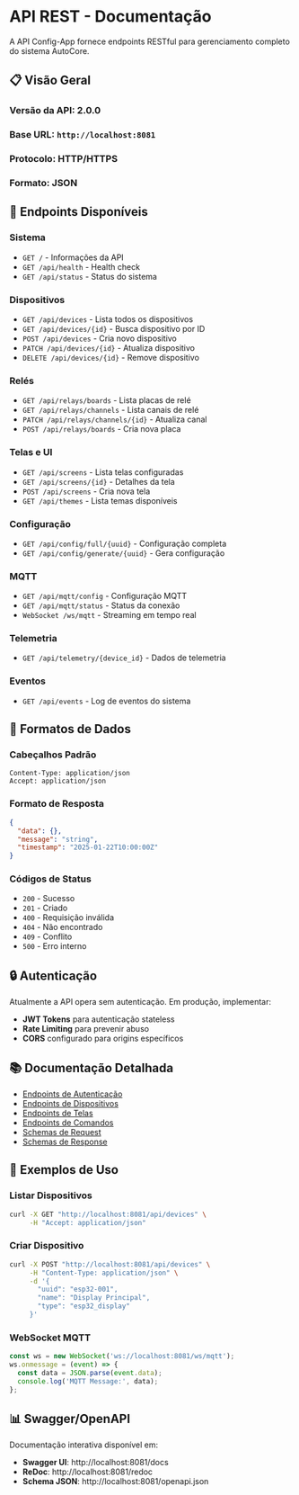 # API REST - Documentação

A API Config-App fornece endpoints RESTful para gerenciamento completo do sistema AutoCore.

## 📋 Visão Geral

### Versão da API: 2.0.0
### Base URL: `http://localhost:8081`
### Protocolo: HTTP/HTTPS
### Formato: JSON

## 🔗 Endpoints Disponíveis

### Sistema
- `GET /` - Informações da API
- `GET /api/health` - Health check
- `GET /api/status` - Status do sistema

### Dispositivos
- `GET /api/devices` - Lista todos os dispositivos
- `GET /api/devices/{id}` - Busca dispositivo por ID
- `POST /api/devices` - Cria novo dispositivo
- `PATCH /api/devices/{id}` - Atualiza dispositivo
- `DELETE /api/devices/{id}` - Remove dispositivo

### Relés
- `GET /api/relays/boards` - Lista placas de relé
- `GET /api/relays/channels` - Lista canais de relé
- `PATCH /api/relays/channels/{id}` - Atualiza canal
- `POST /api/relays/boards` - Cria nova placa

### Telas e UI
- `GET /api/screens` - Lista telas configuradas
- `GET /api/screens/{id}` - Detalhes da tela
- `POST /api/screens` - Cria nova tela
- `GET /api/themes` - Lista temas disponíveis

### Configuração
- `GET /api/config/full/{uuid}` - Configuração completa
- `GET /api/config/generate/{uuid}` - Gera configuração

### MQTT
- `GET /api/mqtt/config` - Configuração MQTT
- `GET /api/mqtt/status` - Status da conexão
- `WebSocket /ws/mqtt` - Streaming em tempo real

### Telemetria
- `GET /api/telemetry/{device_id}` - Dados de telemetria

### Eventos
- `GET /api/events` - Log de eventos do sistema

## 📝 Formatos de Dados

### Cabeçalhos Padrão
```http
Content-Type: application/json
Accept: application/json
```

### Formato de Resposta
```json
{
  "data": {},
  "message": "string",
  "timestamp": "2025-01-22T10:00:00Z"
}
```

### Códigos de Status
- `200` - Sucesso
- `201` - Criado
- `400` - Requisição inválida
- `404` - Não encontrado
- `409` - Conflito
- `500` - Erro interno

## 🔒 Autenticação

Atualmente a API opera sem autenticação. Em produção, implementar:

- **JWT Tokens** para autenticação stateless
- **Rate Limiting** para prevenir abuso
- **CORS** configurado para origins específicos

## 📚 Documentação Detalhada

- [Endpoints de Autenticação](endpoints/auth.md)
- [Endpoints de Dispositivos](endpoints/devices.md)
- [Endpoints de Telas](endpoints/screens.md)
- [Endpoints de Comandos](endpoints/commands.md)
- [Schemas de Request](schemas/request-schemas.md)
- [Schemas de Response](schemas/response-schemas.md)

## 🚀 Exemplos de Uso

### Listar Dispositivos
```bash
curl -X GET "http://localhost:8081/api/devices" \
     -H "Accept: application/json"
```

### Criar Dispositivo
```bash
curl -X POST "http://localhost:8081/api/devices" \
     -H "Content-Type: application/json" \
     -d '{
       "uuid": "esp32-001",
       "name": "Display Principal",
       "type": "esp32_display"
     }'
```

### WebSocket MQTT
```javascript
const ws = new WebSocket('ws://localhost:8081/ws/mqtt');
ws.onmessage = (event) => {
  const data = JSON.parse(event.data);
  console.log('MQTT Message:', data);
};
```

## 📊 Swagger/OpenAPI

Documentação interativa disponível em:
- **Swagger UI**: http://localhost:8081/docs
- **ReDoc**: http://localhost:8081/redoc
- **Schema JSON**: http://localhost:8081/openapi.json